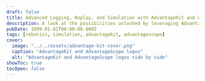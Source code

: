 ```yaml
---
draft: false
title: Advanced Logging, Replay, and Simulation with AdvantageKit and AdvantageScope
description: A look at the possibilities unlocked by leveraging AdvantageKit and AdvantageScope for your FRC team
pubDate: 1999-01-01T00:00:00.000Z
tags: [robotics, simulation, advantagekit, advantagescope]
cover:
  image: "../../assets/advantage-kit-cover.png"
  caption: "AdvantageKit and AdvantageScope logos"
  alt: "AdvantageKit and AdvantageScope logos side by side"
showToc: true
tocOpen: false
---
```

